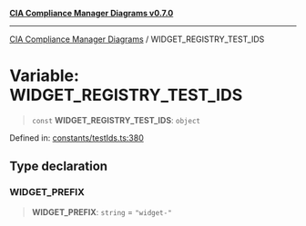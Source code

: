 [**CIA Compliance Manager Diagrams v0.7.0**](../README.md)

***

[CIA Compliance Manager Diagrams](../globals.md) / WIDGET\_REGISTRY\_TEST\_IDS

# Variable: WIDGET\_REGISTRY\_TEST\_IDS

> `const` **WIDGET\_REGISTRY\_TEST\_IDS**: `object`

Defined in: [constants/testIds.ts:380](https://github.com/Hack23/cia-compliance-manager/blob/a904e43458f81faf7066f9da9fc149cc9f6e236d/src/constants/testIds.ts#L380)

## Type declaration

### WIDGET\_PREFIX

> **WIDGET\_PREFIX**: `string` = `"widget-"`
